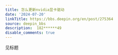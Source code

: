 ```yaml
---
title: 怎么更新nvidia显卡驱动
date: '2024-07-20'
linkTitle: https://bbs.deepin.org/en/post/275364
source: deepin_bbs
description:  182******49 
disable_comments: true
---
```

见标题
